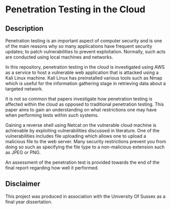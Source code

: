 # Penetration Testing in the Cloud 
## Description
Penetration testing is an important aspect of computer security and is one of the main reasons why so many applications have frequent security updates; to patch vulnerabilities to prevent exploitation. Normally, such acts are conducted using local machines and networks.

In this repository, penetration testing in the cloud is investigated using AWS as a service to host a vulnerable web application that is attacked using a Kali Linux machine. Kali Linux has preinstalled various tools such as Nmap which is useful for the information gathering stage in retrieving data about a targeted network.

It is not so common that papers investigate how penetration testing is affected within the cloud as opposed to traditional penetration testing. This paper aims to gain an understanding on what restrictions one may have when performing tests within such systems.

Gaining a reverse shell using Netcat on the vulnerable cloud machine is achievable by exploiting vulnerabilities discussed in literature. One of the vulnerabilities includes file uploading which allows one to upload a malicious file to the web server. Many security restrictions prevent you from doing so such as specifying the file type to a non-malicious extension such as JPEG or PNG.

An assessment of the penetration test is provided towards the end of the final report regarding how well it performed.

## Disclaimer
This project was produced in association with the University Of Sussex as a final year dissertation.
